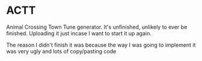 ACTT
====

Animal Crossing Town Tune generator. It's unfinished, unlikely to ever be finished. 
Uploading it just incase I want to start it up again.

The reason I didn't finish it was because the way I was going to implement it was very ugly and lots of copy/pasting code
